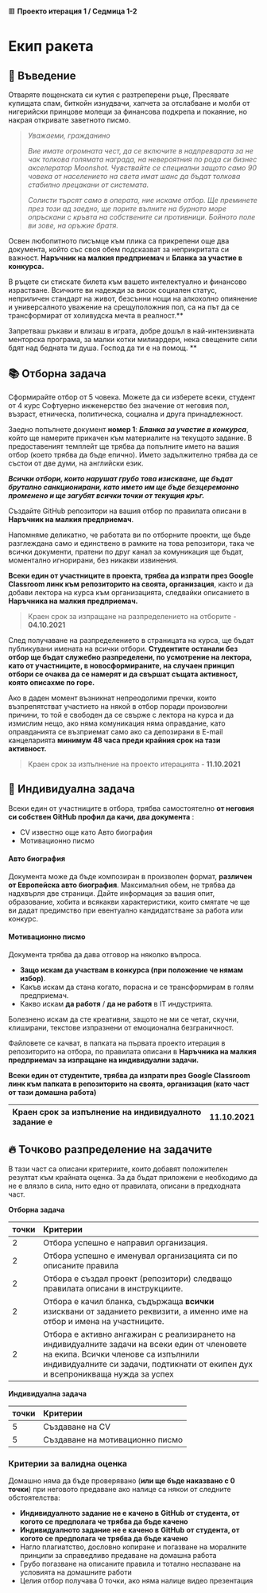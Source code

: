 🟥 **Проекто итерация 1 / Седмица 1-2**
# Екип ракета

## 🚀 Въведение

Отваряте пощенската си кутия с разтреперени ръце, Пресявате купищата спам, биткойн изнудвачи, хапчета за отслабване и молби от нигерийски принцове молещи за финансова подкрепа и покаяние, но накрая откривате заветното писмо.

>*Уважаеми, гражданино*
>
>*Вие имате огромната чест, да се включите в надпреварата за не чак толкова голямата награда, на невероятния по рода си бизнес акселератор Moonshot. Чувствайте се специални защото само 90 човека от населението на света имат шанс да бъдат толкова стабилно прецакани от системата.* 
>
>*Солисти търсят само в операта, ние искаме отбор. Ще преминете през този ад заедно, ще порите вълните на бурното море опръскани с кръвта на собствените си противници. Бойното поле ви зове, на оръжие братя.*

Освен любопитното писъмце към плика са прикрепени още два документа, който със своя обем подсказват за неприкритата си важност. **Наръчник на малкия предприемач** и **Бланка за участие в конкурса.** 

В ръцете си стискате билета към вашето интелектуално и финансово израстване. Всичките ви надежди за висок социален статус, неприличен стандарт на живот, безсънни нощи на алкохолно опиянение и универсалното уважение на срещуположния пол, са на път да се трансформират от холивудска мечта в реалност.** 

Запретваш ръкави и влизаш в играта, добре дошъл в най-интензивната менторска програма, за малки котки милиардери, нека свещените сили бдят над бедната ти душа. Господ да ти е на помощ. 
**

## 📚 Отборна задача

Сформирайте отбор от 5 човека. Можете да си изберете всеки, студент от 4 курс Софтуерно инженерство без значение от неговия пол, възраст, етническа, политическа, социална и друга принадлежност. 

Заедно попълнете документ **номер 1**:  ***Бланка за участие в конкурса***, който ще намерите прикачен към материалите на текущото задание. В предоставеният темплейт ще трябва да попълните името на вашия отбор (което трябва да бъде епично). Името задължително трябва да се състои от две думи, на английски език. 

***Всички отбори, които нарушат грубо това изискване, ще бъдат брутално санкционирани, като името им ще бъде безцеремонно променено и ще загубят всички точки от текущия кръг.*** 

Създайте GitHub репозитори на вашия отбор по правилата описани в **Наръчник на малкия предприемач**.

Напомняме деликатно, че работата ви по отборните проекти, ще бъде разглеждана само и единствено в рамките на това репозитори, така че всички документи, пратени по друг канал за комуникация ще бъдат, моментално игнорирани, без никакви извинения. 

**Всеки един от участниците в проекта, трябва да изпрати през Google Classroom линк към репозиторито на своята, организация**, както и да добави лектора на курса към организацията, следвайки описанието в  **Наръчника на малкия предприемач.**

> Краен срок за изпращане на разпределението на отборите - **04.10.2021**

След получаване на разпределението в страницата на курса, ще бъдат публикувани имената на всички отбори. **Студентите останали без отбор ще бъдат служебно разпределени, по усмотрение на лектора, като от участниците, в новосформираните, на случаен принцип отбори се очаква да се намерят и да свършат същата активност, която описахме по горе.** 

Ако в даден момент възникнат непреодолими пречки, които възпрепятстват участието на някой в отбор поради произволни причини, то той е свободен да се свърже с лектора на курса и да измислим нещо, ако няма комуникация няма оправдание, като оправданията се възприемат само ако са депозирани в E-mail канцеларията **минимум 48 часа преди крайния срок на тази активност.** 

> Краен срок за изпълнение на проекто итерацията - **11.10.2021**

## 📘 Индивидуална задача

Всеки един от участниците в отбора, трябва самостоятелно **от неговия си собствен GitHub профил да качи, два документа** :

- CV известно още като Авто биография
- Мотивационно писмо

#### Авто биография

Документа може да бъде композиран в произволен формат, **различен от Европейска авто биография**. Максималния обем, не трябва да надхвърля две страници. Дайте информация за вашия опит, образование, хобита и всякакви характеристики, които смятате че ще ви дадат предимство при евентуално кандидатстване за работа или конкурс.

#### Мотивационно писмо

Документа трябва да дава отговор на няколко въпроса. 

- **Защо искам да участвам в конкурса (при положение че нямам избор)**. 
- Какъв искам да стана когато, порасна и се трансформирам в голям предприемач. 
- Какво искам **да работя** / **да не работя** в IT индустрията. 

Болезнено искам да сте креативни, защото не ми се четат, скучни, клиширани, текстове изпразнени от емоционална безграничност.

Файловете се качват, в папката на първата проекто итерация в репозиторито на отбора, по правилата описани в **Наръчника на малкия предприемач за изпращане на индивидуални задачи.**

**Всеки един от студентите, трябва да изпрати през Google Classroom линк към папката в репозиторито на своята, организация (като част от тази домашна работа)**

|**Краен срок за изпълнение на индивидуалното задание е**|**11.10.2021**|
| :- | :-: |

## 🔥 Точково разпределение на задачите
В тази част са описани критериите, които добавят положителен резултат към крайната оценка. За да бъдат приложени е необходимо да не е влязло в сила, нито едно от правилата, описани в предходната част.

**Отборна задача**

|**точки**|**Критерии**|
| :- | :- |
|2|Отбора успешно е направил организация.|
|2|Отбора успешно е именувал организацията си по описаните правила|
|2|Отбора е създал проект (репозитори) следващо правилата описани в инструкциите.|
|2|Отбора е качил бланка, съдържаща **всички** изисквани от заданието реквизити, а именно име на отбор и имена на участниците.|
|2|Отбора е активно ангажиран с реализирането на индивидуалните задачи на всеки един от членовете на екипа. Всички членове са изпълнили индивидуалните си задачи, подтикнати от екипен дух и всепроникваща нужда за успех|

**Индивидуална задача**

|**точки**|**Критерии**|
| :- | :- |
|5|Създаване на CV|
|5|Създаване на мотивационно писмо|

### Критерии за валидна оценка

Домашно няма да бъде проверявано (**или ще бъде наказвано с 0 точки**) при неговото предаване ако налице са някои от следните обстоятелства:
- **Индивидуалното задание не е качено в**  **GitHub**  **от студента, от когото се предполага че трябва да бъде качено**
- **Индивидуалното задание не е качено в**  **GitHub**  **от студента, от когото се предполага че трябва да бъде качено**
- Нагло плагиатство, дословно копиране и погазване на моралните принципи за справедливо предаване на домашна работа
- Грубо погазване на описаните правила и тотално неспазване на условията на домашните работи
- Целия отбор получава 0 точки, ако няма налице видео презентация
